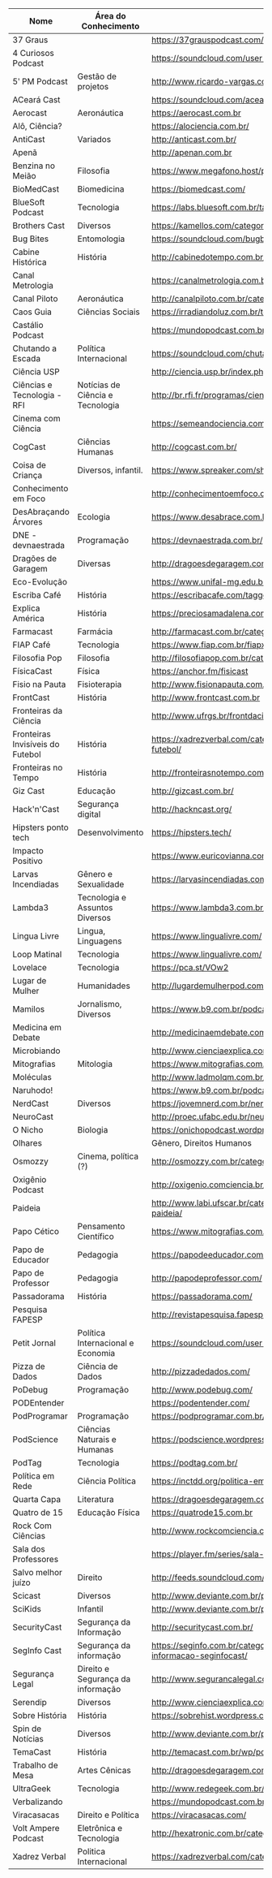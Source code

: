 | Nome                             | Área do Conhecimento              | Endereço                                                                                | Obs     |
|----------------------------------|-----------------------------------|-----------------------------------------------------------------------------------------|---------|
| 37 Graus                         |                                   | https://37grauspodcast.com/                                                             |         |
| 4 Curiosos Podcast               |                                   | https://soundcloud.com/user-766096508                                                   |         |
| 5ʹ PM Podcast                    | Gestão de projetos                | http://www.ricardo-vargas.com/pt/podcasts/                                              |         |
| ACeará Cast                      |                                   | https://soundcloud.com/acearacast                                                       |         |
| Aerocast                         | Aeronáutica                       | https://aerocast.com.br                                                                 |         |
| Alô, Ciência?                    |                                   | https://alociencia.com.br/                                                              |         |
| AntiCast                         | Variados                          | http://anticast.com.br/                                                                 |         |
| Apenã                            |                                   | http://apenan.com.br                                                                    |         |
| Benzina no Meião                 | Filosofia                         | https://www.megafono.host/podcast/benzina-no-meiao                                      |         |
| BioMedCast                       | Biomedicina                       | https://biomedcast.com/                                                                 |         |
| BlueSoft Podcast                 | Tecnologia                        | https://labs.bluesoft.com.br/tag/podcast/                                               | Inativo |
| Brothers Cast                    | Diversos                          | https://kamellos.com/category/podcast/                                                  |         |
| Bug Bites                        | Entomologia                       | https://soundcloud.com/bugbites                                                         |         |
| Cabine Histórica                 | História                          | http://cabinedotempo.com.br/category/cabine-historica/                                  |         |
| Canal Metrologia                 |                                   | https://canalmetrologia.com.br/                                                         |         |
| Canal Piloto                     | Aeronáutica                       | http://canalpiloto.com.br/category/cpcast/                                              |         |
| Caos Guia                        | Ciências Sociais                  | https://irradiandoluz.com.br/tema/podcast/caos/                                         |         |
| Castálio Podcast                 |                                   | https://mundopodcast.com.br/podprogramar/                                               |         |
| Chutando a Escada                | Política Internacional            | https://soundcloud.com/chutandoaescada                                                  |         |
| Ciência USP                      |                                   | http://ciencia.usp.br/index.php/category/podcast/                                       |         |
| Ciências e Tecnologia - RFI      | Notícias de Ciência e Tecnologia  | http://br.rfi.fr/programas/ciencia-e-tecnologia/                                        |         |
| Cinema com Ciência               |                                   | https://semeandociencia.com.br/cinema/                                                  |         |
| CogCast                          | Ciências Humanas                  | http://cogcast.com.br/                                                                  | Inativo |
| Coisa de Criança                 | Diversos, infantil.               | https://www.spreaker.com/show/3281728/episodes/feed                                     |         |
| Conhecimento em Foco             |                                   | http://conhecimentoemfoco.com.br/wp/                                                    | Inativo |
| DesAbraçando Árvores             | Ecologia                          | https://www.desabrace.com.br/                                                           |         |  
| DNE - devnaestrada               | Programação                       | https://devnaestrada.com.br/                                                            |         | 
| Dragões de Garagem               | Diversas                          | http://dragoesdegaragem.com/                                                            |         |
| Eco-Evolução                     |                                   | https://www.unifal-mg.edu.br/ecofrag/podcast-eco-evolucao/                              |         |
| Escriba Café                     | História                          | https://escribacafe.com/tagged/podcast                                                  |         |
| Explica América                  | História                          | https://preciosamadalena.com.br/category/podcast/explicamerica/                         |         |
| Farmacast                        | Farmácia                          | http://farmacast.com.br/category/podcast/                                               |         |
| FIAP Café                        | Tecnologia                        | https://www.fiap.com.br/fiapx/podcast                                                   | Inativo |
| Filosofia Pop                    | Filosofia                         | http://filosofiapop.com.br/category/podcast/                                            |         |
| FísicaCast                       | Física                            | https://anchor.fm/fisicast                                                              |         |
| Fisio na Pauta                   | Fisioterapia                      | http://www.fisionapauta.com.br/podcasts/                                                |         |
| FrontCast                        | História                          | http://www.frontcast.com.br                                                             |         |
| Fronteiras da Ciência            |                                   | http://www.ufrgs.br/frontdaciencia/                                                     |         |
| Fronteiras Invisíveis do Futebol | História                          | https://xadrezverbal.com/category/audio/podcast-fronteiras-invisiveis-do-futebol/       |         |
| Fronteiras no Tempo              | História                          | http://fronteirasnotempo.com                                                            |         |
| Giz Cast                         | Educação                          | http://gizcast.com.br/                                                                  |         |
| Hack'n'Cast                      | Segurança digital                 | http://hackncast.org/                                                                   |         |
| Hipsters ponto tech              | Desenvolvimento                   | https://hipsters.tech/                                                                  |         |
| Impacto Positivo                 |                                   | https://www.euricovianna.com.br/podcast-impacto-positivo/                               |         |
| Larvas Incendiadas               | Gênero e Sexualidade              | https://larvasincendiadas.com/                                                          |         |
| Lambda3                          | Tecnologia e Assuntos Diversos    | https://www.lambda3.com.br/                                                             |         |
| Lingua Livre                     | Lingua, Linguagens                | https://www.lingualivre.com/                                                            |         |
| Loop Matinal                     | Tecnologia                        | https://www.lingualivre.com/                                                            |         |
| Lovelace                         | Tecnologia                        | https://pca.st/VOw2                                                                     |         |
| Lugar de Mulher                  | Humanidades                       | http://lugardemulherpod.com/                                                            |         |
| Mamilos                          | Jornalismo, Diversos              | https://www.b9.com.br/podcasts/mamilos/                                                 |         |
| Medicina em Debate               |                                   | http://medicinaemdebate.com.br/                                                         |         |
| Microbiando                      |                                   | http://www.cienciaexplica.com.br/category/podcast/microbiando/                          |         |
| Mitografias                      | Mitologia                         | https://www.mitografias.com.br/                                                         |         |
| Moléculas                        |                                   | http://www.ladmolqm.com.br/moleculas/                                                   |         |
| Naruhodo!                        |                                   | https://www.b9.com.br/podcasts/naruhodo/                                                |         |
| NerdCast                         | Diversos                          | https://jovemnerd.com.br/nerdcast/                                                      |         |
| NeuroCast                        |                                   | http://proec.ufabc.edu.br/neurocast/                                                    |         |
| O Nicho                          | Biologia                          | https://onichopodcast.wordpress.com/                                                    |         |
| Olhares                |         | Gênero, Direitos Humanos          | https://olharespodcast.com.br                            
| Osmozzy                          | Cinema, política (?)              | http://osmozzy.com.br/category/podcast/                                                 | Inativo |
| Oxigênio Podcast                 |                                   | http://oxigenio.comciencia.br/                                                          |         |
| Paideia                          |                                   | http://www.labi.ufscar.br/category/conteudos/paideia-conteudos/podcast-paideia/         |         |
| Papo Cético                      | Pensamento Científico             | https://www.mitografias.com.br/category/podcast/papo-cetico/                            |         |
| Papo de Educador                 | Pedagogia                         | https://papodeeducador.com.br                                                           |         |
| Papo de Professor                | Pedagogia                         | http://papodeprofessor.com/                                                             |         |
| Passadorama                      | História                          | https://passadorama.com/                                                                |         |
| Pesquisa FAPESP                  |                                   | http://revistapesquisa.fapesp.br/multimidi/podcasts/                                    |         |
| Petit Jornal                     | Política Internacional e Economia | https://soundcloud.com/user-85387203                                                    |         |
| Pizza de Dados                   | Ciência de Dados                  | http://pizzadedados.com/                                                                |         |
| PoDebug                          | Programação                       | http://www.podebug.com/                                                                 |         |
| PODEntender                      |                                   | https://podentender.com/                                                                |         |
| PodProgramar                     | Programação                       | https://podprogramar.com.br/                                                            |         |
| PodScience                       | Ciências Naturais e Humanas       | https://podscience.wordpress.com/                                                       |         |
| PodTag                           | Tecnologia                        | https://podtag.com.br/                                                                  |         |
| Política em Rede                 | Ciência Política                  | https://inctdd.org/politica-em-rede/                                                    |         |
| Quarta Capa                      | Literatura                        | https://dragoesdegaragem.com/quartacapa/                                                |         |
| Quatro de 15                     | Educação Física                   | https://quatrode15.com.br                                                               |         |
| Rock Com Ciências                |                                   | http://www.rockcomciencia.com.br/                                                       |         |
| Sala dos Professores             |                                   | https://player.fm/series/sala-dos-professores                                           | Inativo |
| Salvo melhor juízo               | Direito                           | http://feeds.soundcloud.com/users/soundcloud:users:187785133/sounds.rss                 |         |
| Scicast                          | Diversos                          | http://www.deviante.com.br/podcasts/scicast/                                            |         |
| SciKids                          | Infantil                          | http://www.deviante.com.br/podcasts/scikids/                                            |         |
| SecurityCast                     | Segurança da Informação           | http://securitycast.com.br/                                                             |         |
| SegInfo Cast                     | Segurança da informação           | https://seginfo.com.br/category/podcast-seguranca-tecnologia-da-informacao-seginfocast/ |         |
| Segurança Legal                  | Direito e Segurança da informação | http://www.segurancalegal.com/                                                          |         |
| Serendip                         | Diversos                          | http://www.cienciaexplica.com.br/category/podcast/serendip/                             |         |
| Sobre História                   | História                          | https://sobrehist.wordpress.com/                                                        |         |
| Spin de Notícias                 | Diversos                          | http://www.deviante.com.br/podcasts/spin/                                               |         |
| TemaCast                         | História                          | http://temacast.com.br/wp/podcasts/                                                     |         |
| Trabalho de Mesa                 | Artes Cênicas                     | http://dragoesdegaragem.com/trabalhodemesa/                                             |         |
| UltraGeek                        | Tecnologia                        | http://www.redegeek.com.br/podcast/                                                     |         |
| Verbalizando                     |                                   | https://mundopodcast.com.br/teiacast/educacao/verbalizando-podcast/                     |         |
| Viracasacas                      | Direito e Política                | https://viracasacas.com/                                                                |         |
| Volt Ampere Podcast              | Eletrônica e Tecnologia           | http://hexatronic.com.br/category/podcast/                                              |         |
| Xadrez Verbal                    | Politica Internacional            | https://xadrezverbal.com/category/audio/podcast-do-xadrez-verbal/                       |         |

